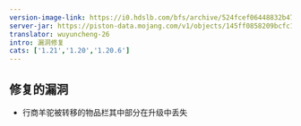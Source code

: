 ```yaml
---
version-image-link: https://i0.hdslb.com/bfs/archive/524fcef06448832b4729b2697dfaba432d2e2817.png
server-jar: https://piston-data.mojang.com/v1/objects/145ff0858209bcfc164859ba735d4199aafa1eea/server.jar
translator: wuyuncheng-26
intro: 漏洞修复 
cats: ['1.21','1.20','1.20.6']
---
```

## 修复的漏洞
* 行商羊驼被转移的物品栏其中部分在升级中丢失